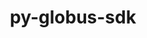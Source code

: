 ---
title: "py-globus-sdk"
layout: cache
categories: [package, develop]
meta: {"compilers": ["none"], "num_specs": 31, "num_specs_by_stack": {"e4s": 15, "e4s-neoverse-v2": 16, "root": 31}, "oss": ["ubuntu22.04"], "platforms": ["linux"], "stacks": ["e4s", "e4s-neoverse-v2", "root"], "targets": ["neoverse_v2", "x86_64_v3"], "versions": ["3.42.0"]}
spec_details: [{"compiler": "none", "hash": "2fiwcuociu7fni3vrrje3ntvawvpiccr", "os": "ubuntu22.04", "platform": "linux", "size": "-", "stacks": ["e4s-neoverse-v2", "root"], "target": "neoverse_v2", "variants": ["build_system=python_pip"], "versions": ["3.42.0"]}, {"compiler": "none", "hash": "2xxthrr5hgni3fufpobu2eb7rbtia2dy", "os": "ubuntu22.04", "platform": "linux", "size": "-", "stacks": ["e4s", "root"], "target": "x86_64_v3", "variants": ["build_system=python_pip"], "versions": ["3.42.0"]}, {"compiler": "none", "hash": "4bqpkiby6wobme2whrlx4eunz7ygvdmq", "os": "ubuntu22.04", "platform": "linux", "size": "-", "stacks": ["e4s", "root"], "target": "x86_64_v3", "variants": ["build_system=python_pip"], "versions": ["3.42.0"]}, {"compiler": "none", "hash": "5d4acm5szus4ompu6ek2scrtm6czjlvs", "os": "ubuntu22.04", "platform": "linux", "size": "-", "stacks": ["e4s", "root"], "target": "x86_64_v3", "variants": ["build_system=python_pip"], "versions": ["3.42.0"]}, {"compiler": "none", "hash": "6lvfk6gqobte2bg52jmttyrqc7k77esq", "os": "ubuntu22.04", "platform": "linux", "size": "-", "stacks": ["e4s", "root"], "target": "x86_64_v3", "variants": ["build_system=python_pip"], "versions": ["3.42.0"]}, {"compiler": "none", "hash": "7qwgy3o5d5g47wzgebevzmqmlpn66iye", "os": "ubuntu22.04", "platform": "linux", "size": "-", "stacks": ["e4s-neoverse-v2", "root"], "target": "neoverse_v2", "variants": ["build_system=python_pip"], "versions": ["3.42.0"]}, {"compiler": "none", "hash": "7tv734k6dkml4aof4kudctawxsampxrd", "os": "ubuntu22.04", "platform": "linux", "size": "-", "stacks": ["e4s-neoverse-v2", "root"], "target": "neoverse_v2", "variants": ["build_system=python_pip"], "versions": ["3.42.0"]}, {"compiler": "none", "hash": "akzpxssnnow7tf5cyjksekfw2lcqrpzq", "os": "ubuntu22.04", "platform": "linux", "size": "-", "stacks": ["e4s", "root"], "target": "x86_64_v3", "variants": ["build_system=python_pip"], "versions": ["3.42.0"]}, {"compiler": "none", "hash": "asytqg4kffytp2iccte3rujrwyvkvoe3", "os": "ubuntu22.04", "platform": "linux", "size": "-", "stacks": ["e4s", "root"], "target": "x86_64_v3", "variants": ["build_system=python_pip"], "versions": ["3.42.0"]}, {"compiler": "none", "hash": "cj6mpy75fvatva2unoevwsfgnhcivmmc", "os": "ubuntu22.04", "platform": "linux", "size": "-", "stacks": ["e4s", "root"], "target": "x86_64_v3", "variants": ["build_system=python_pip"], "versions": ["3.42.0"]}, {"compiler": "none", "hash": "cqtmhre4vdujtbj67y6wk3qa7bmkmqqw", "os": "ubuntu22.04", "platform": "linux", "size": "-", "stacks": ["e4s-neoverse-v2", "root"], "target": "neoverse_v2", "variants": ["build_system=python_pip"], "versions": ["3.42.0"]}, {"compiler": "none", "hash": "d62eweamna4iossnku6fcpcgjw3tgsuc", "os": "ubuntu22.04", "platform": "linux", "size": "-", "stacks": ["e4s-neoverse-v2", "root"], "target": "neoverse_v2", "variants": ["build_system=python_pip"], "versions": ["3.42.0"]}, {"compiler": "none", "hash": "gdfeo4llbl2cpcdzxqcwcgp7cwzmx5mb", "os": "ubuntu22.04", "platform": "linux", "size": "-", "stacks": ["e4s", "root"], "target": "x86_64_v3", "variants": ["build_system=python_pip"], "versions": ["3.42.0"]}, {"compiler": "none", "hash": "ghjwhpemk5iwsjy6naopdlujoqkxmrh4", "os": "ubuntu22.04", "platform": "linux", "size": "-", "stacks": ["e4s", "root"], "target": "x86_64_v3", "variants": ["build_system=python_pip"], "versions": ["3.42.0"]}, {"compiler": "none", "hash": "hcuogfq5anrtco5fdyivd7nkigmg7tau", "os": "ubuntu22.04", "platform": "linux", "size": "-", "stacks": ["e4s-neoverse-v2", "root"], "target": "neoverse_v2", "variants": ["build_system=python_pip"], "versions": ["3.42.0"]}, {"compiler": "none", "hash": "nispef4s6cil2r7hxasxbogfpqbxgdl3", "os": "ubuntu22.04", "platform": "linux", "size": "-", "stacks": ["e4s-neoverse-v2", "root"], "target": "neoverse_v2", "variants": ["build_system=python_pip"], "versions": ["3.42.0"]}, {"compiler": "none", "hash": "nrfxusdls3hqdbsknfmzgjzo3uqlm5yb", "os": "ubuntu22.04", "platform": "linux", "size": "-", "stacks": ["e4s-neoverse-v2", "root"], "target": "neoverse_v2", "variants": ["build_system=python_pip"], "versions": ["3.42.0"]}, {"compiler": "none", "hash": "nznec3x2pcurzjqhxn6yltoo4vczeymg", "os": "ubuntu22.04", "platform": "linux", "size": "-", "stacks": ["e4s-neoverse-v2", "root"], "target": "neoverse_v2", "variants": ["build_system=python_pip"], "versions": ["3.42.0"]}, {"compiler": "none", "hash": "odixjuwyptzgemebzqyach4twzxtx4zc", "os": "ubuntu22.04", "platform": "linux", "size": "-", "stacks": ["e4s-neoverse-v2", "root"], "target": "neoverse_v2", "variants": ["build_system=python_pip"], "versions": ["3.42.0"]}, {"compiler": "none", "hash": "oog7q6afbunxgmnbhjvicj2pmk2gyrh7", "os": "ubuntu22.04", "platform": "linux", "size": "-", "stacks": ["e4s", "root"], "target": "x86_64_v3", "variants": ["build_system=python_pip"], "versions": ["3.42.0"]}, {"compiler": "none", "hash": "oxokan67pt2yrgz6i4kdxvbezfvpshew", "os": "ubuntu22.04", "platform": "linux", "size": "-", "stacks": ["e4s", "root"], "target": "x86_64_v3", "variants": ["build_system=python_pip"], "versions": ["3.42.0"]}, {"compiler": "none", "hash": "pe5e3kbq5f4x7rpczhaxazgi7x23wbxz", "os": "ubuntu22.04", "platform": "linux", "size": "-", "stacks": ["e4s", "root"], "target": "x86_64_v3", "variants": ["build_system=python_pip"], "versions": ["3.42.0"]}, {"compiler": "none", "hash": "pqigl46wttyp72q2nwclu2kxw5f64hxz", "os": "ubuntu22.04", "platform": "linux", "size": "-", "stacks": ["e4s-neoverse-v2", "root"], "target": "neoverse_v2", "variants": ["build_system=python_pip"], "versions": ["3.42.0"]}, {"compiler": "none", "hash": "qtumgg2ovwulv77ew3l5vwc6ph4t7max", "os": "ubuntu22.04", "platform": "linux", "size": "-", "stacks": ["e4s-neoverse-v2", "root"], "target": "neoverse_v2", "variants": ["build_system=python_pip"], "versions": ["3.42.0"]}, {"compiler": "none", "hash": "r6u5u4475wpeq5s4mpgwuzwklp74mtsc", "os": "ubuntu22.04", "platform": "linux", "size": "-", "stacks": ["e4s-neoverse-v2", "root"], "target": "neoverse_v2", "variants": ["build_system=python_pip"], "versions": ["3.42.0"]}, {"compiler": "none", "hash": "r7534j6cqzcxnhhurvars6wl36v267wp", "os": "ubuntu22.04", "platform": "linux", "size": "-", "stacks": ["e4s", "root"], "target": "x86_64_v3", "variants": ["build_system=python_pip"], "versions": ["3.42.0"]}, {"compiler": "none", "hash": "sz57itoizdjqmmfovzifaeoi2tvdqaxb", "os": "ubuntu22.04", "platform": "linux", "size": "-", "stacks": ["e4s-neoverse-v2", "root"], "target": "neoverse_v2", "variants": ["build_system=python_pip"], "versions": ["3.42.0"]}, {"compiler": "none", "hash": "ux2ywho7yv55nbuj7hi7psdokvptvryn", "os": "ubuntu22.04", "platform": "linux", "size": "-", "stacks": ["e4s", "root"], "target": "x86_64_v3", "variants": ["build_system=python_pip"], "versions": ["3.42.0"]}, {"compiler": "none", "hash": "vfo4jjkow2jdgd4tcq3y7qp4gb5ndybz", "os": "ubuntu22.04", "platform": "linux", "size": "-", "stacks": ["e4s", "root"], "target": "x86_64_v3", "variants": ["build_system=python_pip"], "versions": ["3.42.0"]}, {"compiler": "none", "hash": "we73rqd7uovbqpbgq3ez552lomkxihsw", "os": "ubuntu22.04", "platform": "linux", "size": "-", "stacks": ["e4s-neoverse-v2", "root"], "target": "neoverse_v2", "variants": ["build_system=python_pip"], "versions": ["3.42.0"]}, {"compiler": "none", "hash": "yttxu4ruauawqyhnhpqlhki5hmwoq4bp", "os": "ubuntu22.04", "platform": "linux", "size": "-", "stacks": ["e4s-neoverse-v2", "root"], "target": "neoverse_v2", "variants": ["build_system=python_pip"], "versions": ["3.42.0"]}]
---